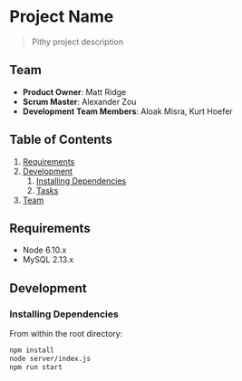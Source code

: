 # Project Name

> Pithy project description

## Team

  - __Product Owner__: Matt Ridge
  - __Scrum Master__: Alexander Zou
  - __Development Team Members__: Aloak Misra, Kurt Hoefer

## Table of Contents

1. [Requirements](#requirements)
1. [Development](#development)
    1. [Installing Dependencies](#installing-dependencies)
    1. [Tasks](#tasks)
1. [Team](#team)


## Requirements

- Node 6.10.x
- MySQL 2.13.x

## Development

### Installing Dependencies

From within the root directory:

```sh
npm install
node server/index.js
npm run start
```

